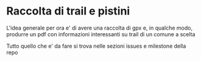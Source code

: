 # Raccolta di trail e pistini

L'idea generale per ora e' di avere una raccolta di gpx e, in qualche modo, produrre un pdf con informazioni interessanti su trail di un comune a scelta

Tutto quello che e' da fare si trova nelle sezioni issues e milestone della repo
